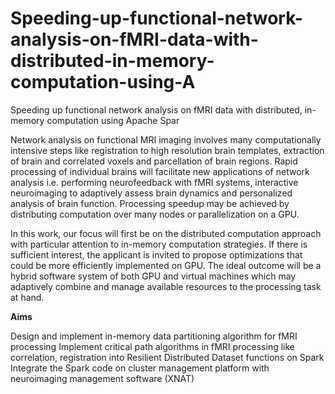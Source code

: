# Speeding-up-functional-network-analysis-on-fMRI-data-with-distributed-in-memory-computation-using-A
Speeding up functional network analysis on fMRI data with distributed, in-memory computation using Apache Spar

Network analysis on functional MRI imaging involves many computationally intensive steps like registration to high resolution brain templates, extraction of brain and correlated voxels and parcellation of brain regions. Rapid processing of individual brains will facilitate new applications of network analysis i.e. performing neurofeedback with fMRI systems, interactive neuroimaging to adaptively assess brain dynamics and personalized analysis of brain function. Processing speedup may be achieved by distributing computation over many nodes or parallelization on a GPU.

In this work, our focus will first be on the distributed computation approach with particular attention to in-memory computation strategies. If there is sufficient interest, the applicant is invited to propose optimizations that could be more efficiently implemented on GPU. The ideal outcome will be a hybrid software system of both GPU and virtual machines which may adaptively combine and manage available resources to the processing task at hand.


**Aims**

Design and implement in-memory data partitioning algorithm for fMRI processing
Implement critical path algorithms in fMRI processing like correlation, registration into Resilient Distributed Dataset functions on Spark
Integrate the Spark code on cluster management platform with neuroimaging management software (XNAT)

